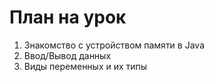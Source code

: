 # План на урок
01. Знакомство с устройством памяти в Java
02. Ввод/Вывод данных
03. Виды переменных и их типы